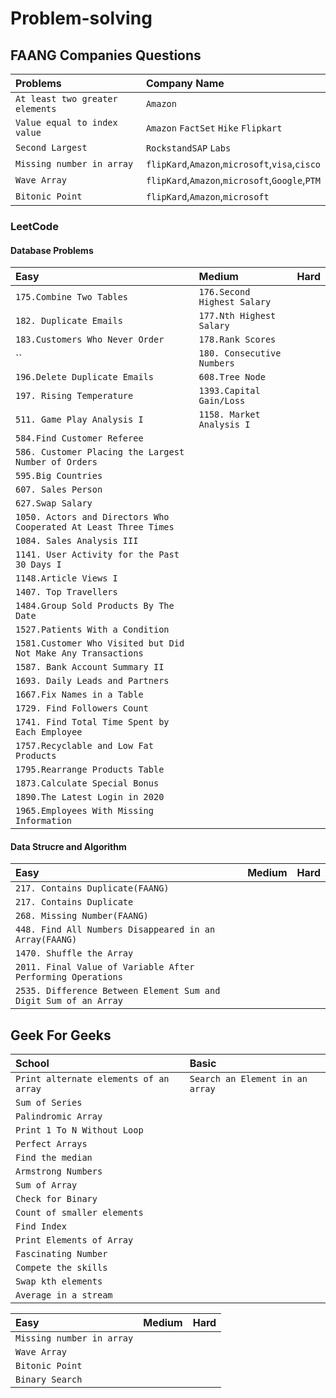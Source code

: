# Problem-solving

## FAANG Companies Questions
| Problems                        | Company Name                                   |
|:--------------------------------|:-----------------------------------------------|
| `At least two greater elements` | `Amazon`                                       |
| `Value equal to index value`    | `Amazon` `FactSet` `Hike` `Flipkart`           |
| `Second Largest`                | `RockstandSAP` `Labs`                          |
 | `Missing number in array`       | `flipKard`,`Amazon`,`microsoft`,`visa`,`cisco` |
 | `Wave Array`                    | `flipKard`,`Amazon`,`microsoft`,`Google`,`PTM` |
 | `Bitonic Point`                 | `flipKard`,`Amazon`,`microsoft`                |

### LeetCode

#### Database Problems
  |Easy|Medium| Hard |
  |:-----------------|:-----|:---------|
  |`175.Combine Two Tables`| `176.Second Highest Salary` ||     |     |
  |`182. Duplicate Emails`|`177.Nth Highest Salary` ||     |     |
  |`183.Customers Who Never Order`|`178.Rank Scores`||     |     |
  |``|`180. Consecutive Numbers`|||     |
  |`196.Delete Duplicate Emails`|`608.Tree Node`||     |     |
  |`197. Rising Temperature`|`1393.Capital Gain/Loss`||     |     |
  |`511. Game Play Analysis I`| `1158. Market Analysis I` ||     |     |
  |`584.Find Customer Referee` |  |      |
  |`586. Customer Placing the Largest Number of Orders`|||     |     |     |     |
  |`595.Big Countries` |||     |     |     |     |
  |`607. Sales Person`|||     |     |     |     |
  |`627.Swap Salary` |||     |     |     |     |
  |`1050. Actors and Directors Who Cooperated At Least Three Times`|||     |     |     |     |
  |`1084. Sales Analysis III`|||     |     |     |     |
  |`1141. User Activity for the Past 30 Days I`|||     |     |     |     |
  |`1148.Article Views I `|||     |     |     |     |
  |`1407. Top Travellers`|||     |     |     |     |
  |`1484.Group Sold Products By The Date`|||     |     |     |     |
  |`1527.Patients With a Condition `|||     |     |     |     |
  |`1581.Customer Who Visited but Did Not Make Any Transactions` |||     |     |     |     |
  |`1587. Bank Account Summary II`|||     |     |     |     |
  |`1693. Daily Leads and Partners`|||     |     |     |     |
  |`1667.Fix Names in a Table` |||     |     |     |     |
  |`1729. Find Followers Count`|||     |     |     |     |
  |`1741. Find Total Time Spent by Each Employee`|||     |     |     |     |
  |`1757.Recyclable and Low Fat Products` |||     |     |     |     |
  |`1795.Rearrange Products Table` |||     |     |     |     |
  |`1873.Calculate Special Bonus`|||     |     |     |     |
  |`1890.The Latest Login in 2020`|||     |     |     |     |
  |`1965.Employees With Missing Information`|||     |     |     |     |

#### Data Strucre and Algorithm
  |Easy|Medium|Hard|
  |:-----|:-----|:---|
  |`217. Contains Duplicate(FAANG)`|||
  |`217. Contains Duplicate`|||
  |`268. Missing Number(FAANG)`|||
  |`448. Find All Numbers Disappeared in an Array(FAANG)`|||
  |`1470. Shuffle the Array`|||
  |`2011. Final Value of Variable After Performing Operations`|||
  |`2535. Difference Between Element Sum and Digit Sum of an Array`|||

 ## Geek For Geeks
 |School| Basic                          |
 |:-------------------------------|:---|
 |`Print alternate elements of an array`| `Search an Element in an array`|
 |`Sum of Series`|
 |`Palindromic Array`|
 |`Print 1 To N Without Loop`|
 |`Perfect Arrays`|
 |`Find the median`|
 |`Armstrong Numbers`|
 |`Sum of Array`|
 |`Check for Binary`|
 |`Count of smaller elements`|
 |`Find Index`|
 |`Print Elements of Array`|
 |`Fascinating Number`|
 |`Compete the skills`|
 |`Swap kth elements`|
 |`Average in a stream`|


 |Easy|Medium| Hard |
 |:---|:-----|:-----|
 | `Missing number in array`|
 | `Wave Array`|
 | `Bitonic Point` |
 | `Binary Search` |


 
